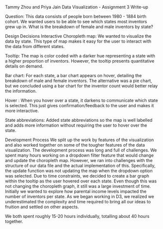 Tammy Zhou and Priya Jain
Data Visualization - Assignment 3 Write-up

Question: This data consists of people born between 1980 - 1884 birth cohort. We wanted users to be able to see which states most inventors grew up in. What is the breakdown of female and male inventors by state? 

Design Decisions
Interactive Choropleth map: We wanted to visualize the data by state. This type of map makes it easy for the user to interact with the data from different states.

Tooltip: The map is color coded with a darker hue representing a state with a higher proportion of inventors. However, the tooltip presents quantitative details on demand.

Bar chart: For each state, a bar chart appears on hover, detailing the breakdown of male and female inventors. The alternative was a pie chart, but we concluded using a bar chart for the inventor count would better relay the information.

Hover : When you hover over a state, it darkens to communicate which state is selected. This just gives confirmation/feedback to the user and makes it more interactive.

State abbreviations: Added state abbreviations so the map is well labelled and adds more information without requiring the user to hover over the state.

Development Process
We split up the work by features of the visualization and also worked together on some of the tougher features of the data visualization. The development process was long and full of challenges. We spent many hours working on a dropdown filter feature that would change and update the choropleth map. However, we ran into challenges with the structure of our data file and the actual implementation of this. Specifically, the update function was not updating the map when the dropdown option was selected. 
Due to time constraints, we decided to create a bar graph within the tooltip as the user hovered over each state. Even though this was not changing the choropleth graph, it still was a large investment of time. 
Initially we wanted to explore how parental income levels impacted the number of inventors per state. As we began working in D3, we realized we underestimated the complexity and time required to bring all our ideas to fruition and settled on other aspects.


We both spent roughly 15-20 hours individually, totalling about 40 hours together.

